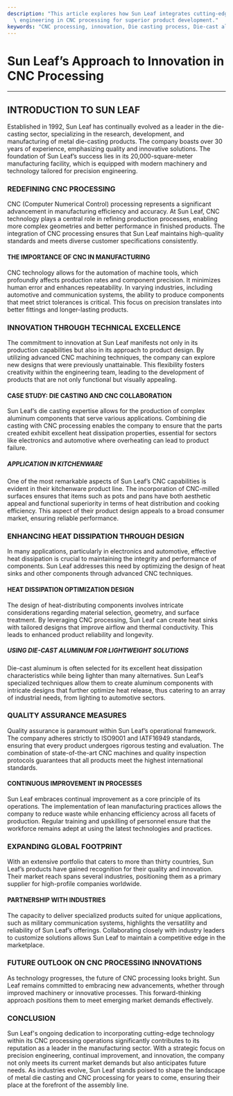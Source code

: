 ```yaml
---
description: "This article explores how Sun Leaf integrates cutting-edge technology and precision\
  \ engineering in CNC processing for superior product development."
keywords: "CNC processing, innovation, Die casting process, Die-cast aluminum"
---
```

# Sun Leaf’s Approach to Innovation in CNC Processing

---

## INTRODUCTION TO SUN LEAF 

Established in 1992, Sun Leaf has continually evolved as a leader in the die-casting sector, specializing in the research, development, and manufacturing of metal die-casting products. The company boasts over 30 years of experience, emphasizing quality and innovative solutions. The foundation of Sun Leaf’s success lies in its 20,000-square-meter manufacturing facility, which is equipped with modern machinery and technology tailored for precision engineering.

### REDEFINING CNC PROCESSING 

CNC (Computer Numerical Control) processing represents a significant advancement in manufacturing efficiency and accuracy. At Sun Leaf, CNC technology plays a central role in refining production processes, enabling more complex geometries and better performance in finished products. The integration of CNC processing ensures that Sun Leaf maintains high-quality standards and meets diverse customer specifications consistently.

#### THE IMPORTANCE OF CNC IN MANUFACTURING 

CNC technology allows for the automation of machine tools, which profoundly affects production rates and component precision. It minimizes human error and enhances repeatability. In varying industries, including automotive and communication systems, the ability to produce components that meet strict tolerances is critical. This focus on precision translates into better fittings and longer-lasting products.

### INNOVATION THROUGH TECHNICAL EXCELLENCE 

The commitment to innovation at Sun Leaf manifests not only in its production capabilities but also in its approach to product design. By utilizing advanced CNC machining techniques, the company can explore new designs that were previously unattainable. This flexibility fosters creativity within the engineering team, leading to the development of products that are not only functional but visually appealing.

#### CASE STUDY: DIE CASTING AND CNC COLLABORATION 

Sun Leaf’s die casting expertise allows for the production of complex aluminum components that serve various applications. Combining die casting with CNC processing enables the company to ensure that the parts created exhibit excellent heat dissipation properties, essential for sectors like electronics and automotive where overheating can lead to product failure.

##### APPLICATION IN KITCHENWARE 

One of the most remarkable aspects of Sun Leaf’s CNC capabilities is evident in their kitchenware product line. The incorporation of CNC-milled surfaces ensures that items such as pots and pans have both aesthetic appeal and functional superiority in terms of heat distribution and cooking efficiency. This aspect of their product design appeals to a broad consumer market, ensuring reliable performance.

### ENHANCING HEAT DISSIPATION THROUGH DESIGN 

In many applications, particularly in electronics and automotive, effective heat dissipation is crucial to maintaining the integrity and performance of components. Sun Leaf addresses this need by optimizing the design of heat sinks and other components through advanced CNC techniques.

#### HEAT DISSIPATION OPTIMIZATION DESIGN 

The design of heat-distributing components involves intricate considerations regarding material selection, geometry, and surface treatment. By leveraging CNC processing, Sun Leaf can create heat sinks with tailored designs that improve airflow and thermal conductivity. This leads to enhanced product reliability and longevity.

##### USING DIE-CAST ALUMINUM FOR LIGHTWEIGHT SOLUTIONS 

Die-cast aluminum is often selected for its excellent heat dissipation characteristics while being lighter than many alternatives. Sun Leaf’s specialized techniques allow them to create aluminum components with intricate designs that further optimize heat release, thus catering to an array of industrial needs, from lighting to automotive sectors.

### QUALITY ASSURANCE MEASURES 

Quality assurance is paramount within Sun Leaf’s operational framework. The company adheres strictly to ISO9001 and IATF16949 standards, ensuring that every product undergoes rigorous testing and evaluation. The combination of state-of-the-art CNC machines and quality inspection protocols guarantees that all products meet the highest international standards.

#### CONTINUOUS IMPROVEMENT IN PROCESSES 

Sun Leaf embraces continual improvement as a core principle of its operations. The implementation of lean manufacturing practices allows the company to reduce waste while enhancing efficiency across all facets of production. Regular training and upskilling of personnel ensure that the workforce remains adept at using the latest technologies and practices.

### EXPANDING GLOBAL FOOTPRINT 

With an extensive portfolio that caters to more than thirty countries, Sun Leaf’s products have gained recognition for their quality and innovation. Their market reach spans several industries, positioning them as a primary supplier for high-profile companies worldwide.

#### PARTNERSHIP WITH INDUSTRIES 

The capacity to deliver specialized products suited for unique applications, such as military communication systems, highlights the versatility and reliability of Sun Leaf’s offerings. Collaborating closely with industry leaders to customize solutions allows Sun Leaf to maintain a competitive edge in the marketplace.

### FUTURE OUTLOOK ON CNC PROCESSING INNOVATIONS 

As technology progresses, the future of CNC processing looks bright. Sun Leaf remains committed to embracing new advancements, whether through improved machinery or innovative processes. This forward-thinking approach positions them to meet emerging market demands effectively.

### CONCLUSION

Sun Leaf's ongoing dedication to incorporating cutting-edge technology within its CNC processing operations significantly contributes to its reputation as a leader in the manufacturing sector. With a strategic focus on precision engineering, continual improvement, and innovation, the company not only meets its current market demands but also anticipates future needs. As industries evolve, Sun Leaf stands poised to shape the landscape of metal die casting and CNC processing for years to come, ensuring their place at the forefront of the assembly line.
